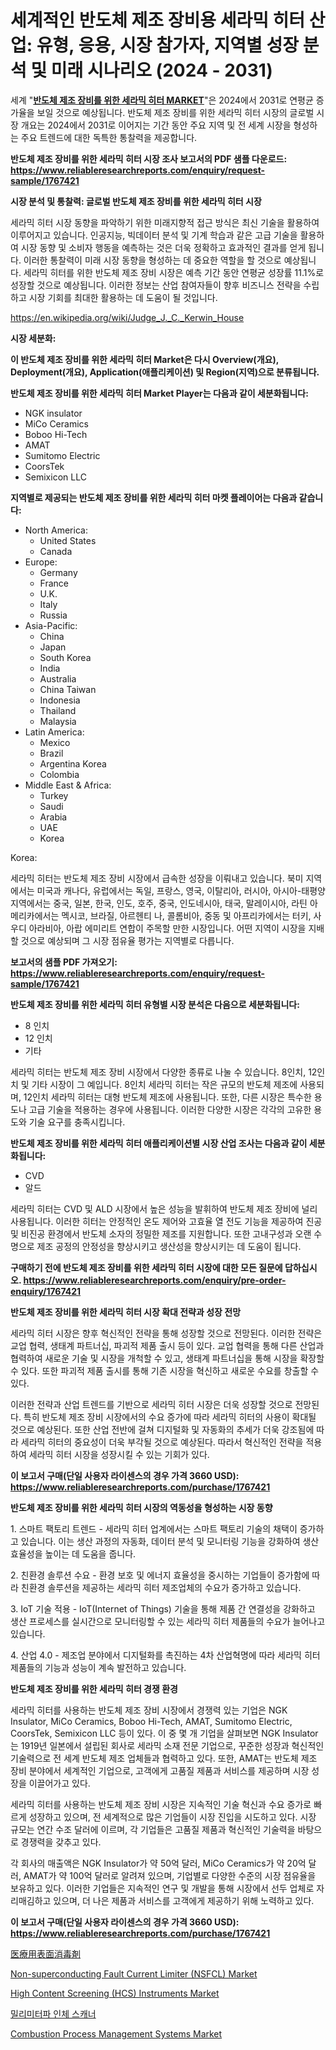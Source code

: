 <p><h1>세계적인 반도체 제조 장비용 세라믹 히터 산업: 유형, 응용, 시장 참가자, 지역별 성장 분석 및 미래 시나리오 (2024 - 2031)</h1></p><p>세계 "<strong><a href="https://www.reliableresearchreports.com/global-ceramic-heaters-for-semiconductor-fabrication-equipment-market-r1767421">반도체 제조 장비를 위한 세라믹 히터 MARKET</a></strong>"은 2024에서 2031로 연평균 증가율을 보일 것으로 예상됩니다. 반도체 제조 장비를 위한 세라믹 히터 시장의 글로벌 시장 개요는 2024에서 2031로 이어지는 기간 동안 주요 지역 및 전 세계 시장을 형성하는 주요 트렌드에 대한 독특한 통찰력을 제공합니다.</p>
<p><strong>반도체 제조 장비를 위한 세라믹 히터 시장 조사 보고서의 PDF 샘플 다운로드: <a href="https://www.reliableresearchreports.com/enquiry/request-sample/1767421">https://www.reliableresearchreports.com/enquiry/request-sample/1767421</a></strong></p>
<p><strong>시장 분석 및 통찰력: 글로벌 반도체 제조 장비를 위한 세라믹 히터 시장</strong></p>
<p><p>세라믹 히터 시장 동향을 파악하기 위한 미래지향적 접근 방식은 최신 기술을 활용하여 이루어지고 있습니다. 인공지능, 빅데이터 분석 및 기계 학습과 같은 고급 기술을 활용하여 시장 동향 및 소비자 행동을 예측하는 것은 더욱 정확하고 효과적인 결과를 얻게 됩니다. 이러한 통찰력이 미래 시장 동향을 형성하는 데 중요한 역할을 할 것으로 예상됩니다. 세라믹 히터를 위한 반도체 제조 장비 시장은 예측 기간 동안 연평균 성장률 11.1%로 성장할 것으로 예상됩니다. 이러한 정보는 산업 참여자들이 향후 비즈니스 전략을 수립하고 시장 기회를 최대한 활용하는 데 도움이 될 것입니다.</p></p>
<p><a href="%7CAUTHORITHY_DOMAIN_URL%7C">https://en.wikipedia.org/wiki/Judge_J._C._Kerwin_House</a></p>
<p><strong>시장 세분화:</strong></p>
<p><strong>이 반도체 제조 장비를 위한 세라믹 히터 Market은 다시 Overview(개요), Deployment(개요), Application(애플리케이션) 및 Region(지역)으로 분류됩니다.</strong></p>
<p><strong>반도체 제조 장비를 위한 세라믹 히터 Market Player는 다음과 같이 세분화됩니다:</strong></p>
<p><ul><li>NGK insulator</li><li>MiCo Ceramics</li><li>Boboo Hi-Tech</li><li>AMAT</li><li>Sumitomo Electric</li><li>CoorsTek</li><li>Semixicon LLC</li></ul></p>
<p><strong>지역별로 제공되는 반도체 제조 장비를 위한 세라믹 히터 마켓 플레이어는 다음과 같습니다:</strong></p>
<p><ul>
    <li>
        North America:
        <ul>
            <li>United States</li>
            <li>Canada</li>
        </ul>
    </li>
    <li>
        Europe:
        <ul>
            <li>Germany</li>
            <li>France</li>
            <li>U.K.</li>
            <li>Italy</li>
            <li>Russia</li>
        </ul>
    </li>
    <li>
        Asia-Pacific:
        <ul>
            <li>China</li>
            <li>Japan</li>
            <li>South Korea</li>
            <li>India</li>
            <li>Australia</li>
            <li>China Taiwan</li>
            <li>Indonesia</li>
            <li>Thailand</li>
            <li>Malaysia</li>
        </ul>
    </li>
    <li>
        Latin America:
        <ul>
            <li>Mexico</li>
            <li>Brazil</li>
            <li>Argentina Korea</li>
            <li>Colombia</li>
        </ul>
    </li>
    <li>
        Middle East & Africa:
        <ul>
            <li>Turkey</li>
            <li>Saudi</li>
            <li>Arabia</li>
            <li>UAE</li>
            <li>Korea</li>
        </ul>
    </li>
    </ul></p>
<p><p>Korea:</p><p>세라믹 히터는 반도체 제조 장비 시장에서 급속한 성장을 이뤄내고 있습니다. 북미 지역에서는 미국과 캐나다, 유럽에서는 독일, 프랑스, 영국, 이탈리아, 러시아, 아시아-태평양 지역에서는 중국, 일본, 한국, 인도, 호주, 중국, 인도네시아, 태국, 말레이시아, 라틴 아메리카에서는 멕시코, 브라질, 아르헨티 나, 콜롬비아, 중동 및 아프리카에서는 터키, 사우디 아라비아, 아랍 에미리트 연합이 주목할 만한 시장입니다. 어떤 지역이 시장을 지배할 것으로 예상되며 그 시장 점유율 평가는 지역별로 다릅니다.</p></p>
<p><strong>보고서의 샘플 PDF 가져오기: <a href="https://www.reliableresearchreports.com/enquiry/request-sample/1767421">https://www.reliableresearchreports.com/enquiry/request-sample/1767421</a></strong></p>
<p><strong>반도체 제조 장비를 위한 세라믹 히터 유형별 시장 분석은 다음으로 세분화됩니다:</strong></p>
<p><ul><li>8 인치</li><li>12 인치</li><li>기타</li></ul></p>
<p><p>세라믹 히터는 반도체 제조 장비 시장에서 다양한 종류로 나눌 수 있습니다. 8인치, 12인치 및 기타 시장이 그 예입니다. 8인치 세라믹 히터는 작은 규모의 반도체 제조에 사용되며, 12인치 세라믹 히터는 대형 반도체 제조에 사용됩니다. 또한, 다른 시장은 특수한 용도나 고급 기술을 적용하는 경우에 사용됩니다. 이러한 다양한 시장은 각각의 고유한 용도와 기술 요구를 충족시킵니다.</p></p>
<p><strong>반도체 제조 장비를 위한 세라믹 히터 애플리케이션별 시장 산업 조사는 다음과 같이 세분화됩니다:</strong></p>
<p><ul><li>CVD</li><li>알드</li></ul></p>
<p><p>세라믹 히터는 CVD 및 ALD 시장에서 높은 성능을 발휘하여 반도체 제조 장비에 널리 사용됩니다. 이러한 히터는 안정적인 온도 제어와 고효율 열 전도 기능을 제공하여 진공 및 비진공 환경에서 반도체 소자의 정밀한 제조를 지원합니다. 또한 고내구성과 오랜 수명으로 제조 공정의 안정성을 향상시키고 생산성을 향상시키는 데 도움이 됩니다.</p></p>
<p><strong>구매하기 전에 반도체 제조 장비를 위한 세라믹 히터 시장에 대한 모든 질문에 답하십시오. <a href="https://www.reliableresearchreports.com/enquiry/pre-order-enquiry/1767421">https://www.reliableresearchreports.com/enquiry/pre-order-enquiry/1767421</a></strong></p>
<p><strong>반도체 제조 장비를 위한 세라믹 히터 시장 확대 전략과 성장 전망</strong></p>
<p><p>세라믹 히터 시장은 향후 혁신적인 전략을 통해 성장할 것으로 전망된다. 이러한 전략은 교업 협력, 생태계 파트너십, 파괴적 제품 출시 등이 있다. 교업 협력을 통해 다른 산업과 협력하여 새로운 기술 및 시장을 개척할 수 있고, 생태계 파트너십을 통해 시장을 확장할 수 있다. 또한 파괴적 제품 출시를 통해 기존 시장을 혁신하고 새로운 수요를 창출할 수 있다.</p><p>이러한 전략과 산업 트렌드를 기반으로 세라믹 히터 시장은 더욱 성장할 것으로 전망된다. 특히 반도체 제조 장비 시장에서의 수요 증가에 따라 세라믹 히터의 사용이 확대될 것으로 예상된다. 또한 산업 전반에 걸쳐 디지털화 및 자동화의 추세가 더욱 강조됨에 따라 세라믹 히터의 중요성이 더욱 부각될 것으로 예상된다. 따라서 혁신적인 전략을 적용하여 세라믹 히터 시장을 성장시킬 수 있는 기회가 있다.</p></p>
<p><strong>이 보고서 구매(단일 사용자 라이센스의 경우 가격 3660 USD): <a href="https://www.reliableresearchreports.com/purchase/1767421">https://www.reliableresearchreports.com/purchase/1767421</a></strong></p>
<p><strong>반도체 제조 장비를 위한 세라믹 히터 시장의 역동성을 형성하는 시장 동향</strong></p>
<p><p>1. 스마트 팩토리 트렌드 - 세라믹 히터 업계에서는 스마트 팩토리 기술의 채택이 증가하고 있습니다. 이는 생산 과정의 자동화, 데이터 분석 및 모니터링 기능을 강화하여 생산 효율성을 높이는 데 도움을 줍니다.</p><p>2. 친환경 솔루션 수요 - 환경 보호 및 에너지 효율성을 중시하는 기업들이 증가함에 따라 친환경 솔루션을 제공하는 세라믹 히터 제조업체의 수요가 증가하고 있습니다.</p><p>3. IoT 기술 적용 - IoT(Internet of Things) 기술을 통해 제품 간 연결성을 강화하고 생산 프로세스를 실시간으로 모니터링할 수 있는 세라믹 히터 제품들의 수요가 늘어나고 있습니다.</p><p>4. 산업 4.0 - 제조업 분야에서 디지털화를 촉진하는 4차 산업혁명에 따라 세라믹 히터 제품들의 기능과 성능이 계속 발전하고 있습니다.</p></p>
<p><strong>반도체 제조 장비를 위한 세라믹 히터 경쟁 환경</strong></p>
<p><p>세라믹 히터를 사용하는 반도체 제조 장비 시장에서 경쟁력 있는 기업은 NGK Insulator, MiCo Ceramics, Boboo Hi-Tech, AMAT, Sumitomo Electric, CoorsTek, Semixicon LLC 등이 있다. 이 중 몇 개 기업을 살펴보면 NGK Insulator는 1919년 일본에서 설립된 회사로 세라믹 소재 전문 기업으로, 꾸준한 성장과 혁신적인 기술력으로 전 세계 반도체 제조 업체들과 협력하고 있다. 또한, AMAT는 반도체 제조 장비 분야에서 세계적인 기업으로, 고객에게 고품질 제품과 서비스를 제공하며 시장 성장을 이끌어가고 있다.</p><p>세라믹 히터를 사용하는 반도체 제조 장비 시장은 지속적인 기술 혁신과 수요 증가로 빠르게 성장하고 있으며, 전 세계적으로 많은 기업들이 시장 진입을 시도하고 있다. 시장 규모는 연간 수조 달러에 이르며, 각 기업들은 고품질 제품과 혁신적인 기술력을 바탕으로 경쟁력을 갖추고 있다.</p><p>각 회사의 매출액은 NGK Insulator가 약 50억 달러, MiCo Ceramics가 약 20억 달러, AMAT가 약 100억 달러로 알려져 있으며, 기업별로 다양한 수준의 시장 점유율을 보유하고 있다. 이러한 기업들은 지속적인 연구 및 개발을 통해 시장에서 선두 업체로 자리매김하고 있으며, 더 나은 제품과 서비스를 고객에게 제공하기 위해 노력하고 있다.</p></p>
<p><strong>이 보고서 구매(단일 사용자 라이센스의 경우 가격 3660 USD): <a href="https://www.reliableresearchreports.com/purchase/1767421">https://www.reliableresearchreports.com/purchase/1767421</a></strong></p>
<p><p><a href="https://medium.com/@novastamm2023/%E3%82%B0%E3%83%AD%E3%83%BC%E3%83%90%E3%83%AB%E5%8C%BB%E7%99%82%E7%94%A8%E8%A1%A8%E9%9D%A2%E6%B6%88%E6%AF%92%E8%96%AC%E5%B8%82%E5%A0%B4-%E5%B8%82%E5%A0%B4%E3%82%B7%E3%82%A7%E3%82%A2-%E5%B8%82%E5%A0%B4%E5%8B%95%E5%90%91-%E3%81%8A%E3%82%88%E3%81%B3%E5%B0%86%E6%9D%A5%E3%81%AE%E6%88%90%E9%95%B7%E3%81%AE%E6%8E%A2%E7%B4%A2-4361373753d2">医療用表面消毒剤</a></p><p><a href="https://medium.com/@amandaexton567/non-superconducting-fault-current-limiter-nsfcl-market-size-market-segmentation-market-trends-15154b27667c">Non-superconducting Fault Current Limiter (NSFCL) Market</a></p><p><a href="https://medium.com/@amandaexton567/global-high-content-screening-hcs-instruments-market-focus-on-application-end-use-industry-184d42aed654">High Content Screening (HCS) Instruments Market</a></p><p><a href="https://github.com/sougarounis/Market-Research-Report-List-5/blob/main/694086598219.md">밀리미터파 인체 스캐너</a></p><p><a href="https://medium.com/@amandaexton567/combustion-process-management-systems-industry-analysis-report-its-market-size-growing-with-a-cagr-53bbadfad456">Combustion Process Management Systems Market</a></p></p>